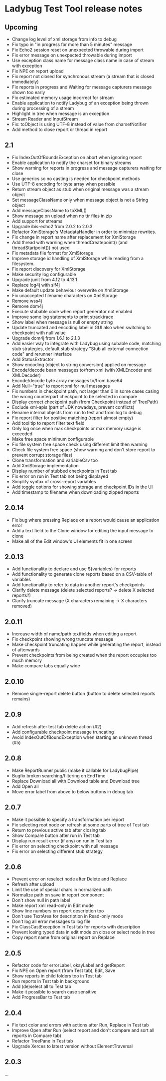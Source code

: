 Ladybug Test Tool release notes
===============================



Upcoming
--------

- Change log level of xml storage from info to debug
- Fix typo in "in progress for more than 5 minutes" message
- Fix Echo2 session reset on unexpected throwable during import
- Fix error message on unexpected throwable during import
- Use exception class name for message class name in case of stream with exception
- Fix NPE on report upload
- Fix report not closed for synchronous stream (a stream that is closed immediately)
- Fix reports in progress and Waiting for message capturers message shown too early
- Fix estimated memory usage incorrect for stream
- Enable application to notify Ladybug of an exception being thrown during processing of a stream
- Highlight in tree when message is an exception
- Stream Reader and InputStream
- Fix: toObject is using UTF-8 instead of value from charsetNotifier
- Add method to close report or thread in report



2.1
---

- Fix IndexOutOfBoundsException on abort when ignoring report
- Enable application to notify the charset for binary streams
- Show warning for reports in progress and message capturers waiting for close
- Use generics so no casting is needed for checkpoint methods
- Use UTF-8 encoding for byte array when possible
- Return stream object as stub when original message was a stream object
- Set messageClassName only when message object is not a String object
- Add messageClassName to toXML()
- Show message on upload when no ttr files in zip
- Add support for streams
- Upgrade ibis-echo2 from 2.0.2 to 2.0.3
- Refactor XmlStorage's MetadataHandler in order to minimize rewrites.
- Fix change in report name after replacement for XmlStorage
- Add thread with warning when threadCreatepoint() (and threadStartpoint()) not used
- Fix metadata file format for XmlStorage
- Improve storage id handling of XmlStorage while reading from a filesystem.
- Fix report discovery for XmlStorage
- Make security log configurable
- Upgrade junit from 4.12 to 4.13.1
- Replace log4j with slf4j
- Make default update behaviour overwrite on XmlStorage
- Fix unaccepted filename characters on XmlStorage
- Remove wss4j
- Remove dom4j
- Execute stubable code when report generator not enabled
- Improve some log statements to print stracktrace
- Show label when message is null or empty string
- Update truncated and encoding label in GUI also when switching to checkpoint with null value
- Upgrade dom4j from 1.6.1 to 2.1.3
- Add easier way to integrate with Ladybug using subable code, matching stub strategies, default stub strategy "Stub all external connection code" and rerunner interface
- Add StatusExtractor
- Show encoding (object to string conversion) applied on message
- Encode/decode bean messages to/from xml (with XMLEncoder and XMLDecoder) 
- Encode/decode byte array messages to/from base64
- Add Null="true" to report xml for null messages
- Fix numbers in checkpoint path, not larger than 0 in some cases casing the wrong counterpart checkpoint to be selected in compare
- Display correct checkpoint path (from Checkpoint instead of TreePath)
- Exclude xml-apis (part of JDK nowadays, prevent conflicts)
- Rename internal objects from run to test and from log to debug
- Fix report filter for positive matching (report almost empty)
- Add tool tip to report filter text field
- Only log once when max checkpoints or max memory usage is exceeded
- Make free space minimum configurable
- Fix file system free space check using different limit then warning
- Check file system free space (show warning and don't store report to prevent corrupt storage files)
- Clone transformation and variableCsv too
- Add XmlStorage implementation
- Display number of stubbed checkpoints in Test tab
- Fix error on run in Test tab not being displayed
- Simplify syntax of cross-report variables
- Add toggle options for showing storage and checkpoint IDs in the UI
- Add timestamp to filename when downloading zipped reports



2.0.14
---

- Fix bug where pressing Replace on a report would cause an application error
- Add a text field to the Clone window for editing the input message to clone
- Make all of the Edit window's UI elements fit in one screen



2.0.13
---

- Add functionality to declare and use ${variables} for reports
- Add functionality to generate clone reports based on a CSV-table of variables
- Add functionality to refer to data in another report's checkpoints
- Clarify delete message (delete selected reports? -> delete X selected reports?)
- Clarify truncate message (X characters remaining -> X characters removed)



2.0.11
---

- Increase width of name/path textfields when editing a report
- Fix checkpoint showing wrong truncate message
- Make checkpoint truncating happen while generating the report, instead of afterwards
- Prevent checkpoints from being created when the report occupies too much memory
- Make compare tabs equally wide



2.0.10
---

- Remove single-report delete button (button to delete selected reports remains)



2.0.9
---

- Add refresh after test tab delete action (#2)
- Add configurable checkpoint message truncating
- Avoid IndexOutOfBoundException when starting an unknown thread (#5)



2.0.8
---

- Make ReportRunner public (make it callable for LadybugPipe)
- Bugfix broken searching/filtering on EndTime
- Replace Download all with Download table and Download tree
- Add Open all
- Move error label from above to below buttons in debug tab



2.0.7
---

- Make it possible to specify a transformation per report
- Fix selecting root node on refresh at some parts of tree of Test tab
- Return to previous active tab after closing tab
- Show Compare button after run in Test tab
- Display run result error (if any) on run in Test tab
- Fix error on selecting checkpoint with null message
- Fix error on selecting different stub strategy



2.0.6
---

- Prevent error on reselect node after Delete and Replace
- Refresh after upload
- Limit the use of special chars in normalized path
- Normalize path on save in report component
- Don't show null in path label
- Make report xml read-only in Edit mode
- Show line numbers on report description too
- Don't use TextArea for description in Read-only mode
- Don't log all error messages to log file
- Fix ClassCastException in Test tab for reports with description
- Prevent losing typed data in edit mode on close or select node in tree
- Copy report name from original report on Replace



2.0.5
---

- Refactor code for errorLabel, okayLabel and getReport
- Fix NPE on Open report (from Test tab), Edit, Save 
- Show reports in child folders too in Test tab
- Run reports in Test tab in background
- Add (de)select all to Test tab
- Make it possible to search case sensitive
- Add ProgressBar to Test tab



2.0.4
---

- Fix text color and errors with actions after Run, Replace in Test tab
- Improve Open after Run (select report and don't compare and sort all reports in Compare tab)
- Refactor TreePane in Test tab
- Upgrade Xerces to latest version without ElementTraversal



2.0.3
---

...